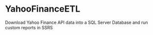# YahooFinanceETL
Download Yahoo Finance API data into a SQL Server Database and run custom reports in SSRS
